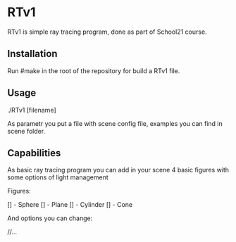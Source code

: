 # RTv1

RTv1 is simple ray tracing program, done as part of School21 course.

## Installation

Run #make in the root of the repository for build a RTv1 file.

## Usage

./RTv1 [filename] 

As parametr you put a file with scene config file, examples you can find in scene folder.

## Capabilities

As basic ray tracing program you can add in your scene 4 basic figures with some options of light management

Figures:

[] - Sphere
[] - Plane
[] - Cylinder
[] - Cone 

And options you can change:

//...
